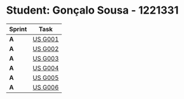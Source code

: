 # Student: Gonçalo Sousa - 1221331


| Sprint | Task                                 |
|--------|--------------------------------------|
| **A**  | [US G001](../sprintA/G001/readme.md) |
| **A**  | [US G002](../sprintA/G002/readme.md) |
| **A**  | [US G003](../sprintA/G003/readme.md) |
| **A**  | [US G004](../sprintA/G004/readme.md) |
| **A**  | [US G005](../sprintA/G005/readme.md) |
| **A**  | [US G006](../sprintA/G006/readme.md) |